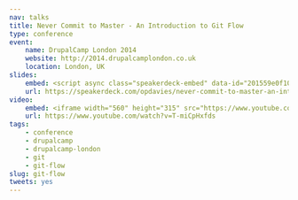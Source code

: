 ```yaml
---
nav: talks
title: Never Commit to Master - An Introduction to Git Flow
type: conference
event:
    name: DrupalCamp London 2014
    website: http://2014.drupalcamplondon.co.uk
    location: London, UK
slides:
    embed: <script async class="speakerdeck-embed" data-id="201559e0f103013198dd5a5f6f23ab67" data-ratio="1.29456384323641" src="//speakerdeck.com/assets/embed.js"></script>
    url: https://speakerdeck.com/opdavies/never-commit-to-master-an-introduction-to-git-flow
video:
    embed: <iframe width="560" height="315" src="https://www.youtube.com/embed/T-miCpHxfds" frameborder="0" allowfullscreen></iframe>
    url: https://www.youtube.com/watch?v=T-miCpHxfds
tags:
    - conference
    - drupalcamp
    - drupalcamp-london
    - git
    - git-flow
slug: git-flow
tweets: yes
---
```

